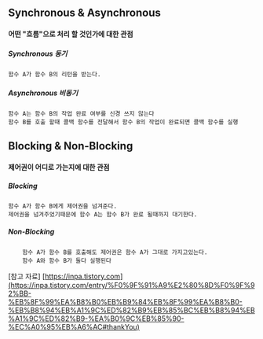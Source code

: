 <h2>Synchronous & Asynchronous </h2>  

<h4>어떤 "흐름"으로 처리 할 것인가에 대한 관점</h4>


<h5>Synchronous 동기</h5>
	
	함수 A가 함수 B의 리턴을 받는다.


<h5>Asynchronous 비동기</h5>

	함수 A는 함수 B의 작업 완료 여부를 신경 쓰지 않는다
	함수 B를 호출 할때 콜백 함수를 전달해서 함수 B의 작업이 완료되면 콜백 함수를 실행 
  


<h2>Blocking & Non-Blocking</h2>  

<h4>제어권이 어디로 가는지에 대한 관점</h4>


<h5>Blocking</h5>

	함수 A가 함수 B에게 제어권을 넘겨준다.
	제어권을 넘겨주었기때문에 함수 A는 함수 B가 완료 될때까지 대기한다.

<h5>Non-Blocking</h5>
		
		함수 A가 함수 B를 호출해도 제어권은 함수 A가 그대로 가지고있는다.
		함수 A와 함수 B가 둘다 실행된다


[참고 자료]
[https://inpa.tistory.com](https://inpa.tistory.com/entry/%F0%9F%91%A9%E2%80%8D%F0%9F%92%BB-%EB%8F%99%EA%B8%B0%EB%B9%84%EB%8F%99%EA%B8%B0-%EB%B8%94%EB%A1%9C%ED%82%B9%EB%85%BC%EB%B8%94%EB%A1%9C%ED%82%B9-%EA%B0%9C%EB%85%90-%EC%A0%95%EB%A6%AC#thankYou)
